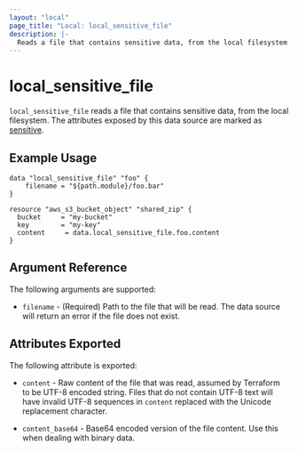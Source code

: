 ```yaml
---
layout: "local"
page_title: "Local: local_sensitive_file"
description: |-
  Reads a file that contains sensitive data, from the local filesystem.
---
```


# local_sensitive_file

`local_sensitive_file` reads a file that contains sensitive data, from the local filesystem.
The attributes exposed by this data source are marked as
[sensitive](https://learn.hashicorp.com/tutorials/terraform/sensitive-variables).

## Example Usage

```hcl
data "local_sensitive_file" "foo" {
    filename = "${path.module}/foo.bar"
}

resource "aws_s3_bucket_object" "shared_zip" {
  bucket     = "my-bucket"
  key        = "my-key"
  content     = data.local_sensitive_file.foo.content
}
```

## Argument Reference

The following arguments are supported:

* `filename` - (Required) Path to the file that will be read.
  The data source will return an error if the file does not exist.

## Attributes Exported

The following attribute is exported:

* `content` - Raw content of the file that was read, assumed by Terraform to be UTF-8 encoded string.
  Files that do not contain UTF-8 text will have invalid UTF-8 sequences in `content`
  replaced with the Unicode replacement character.

* `content_base64` - Base64 encoded version of the file content.
  Use this when dealing with binary data.

